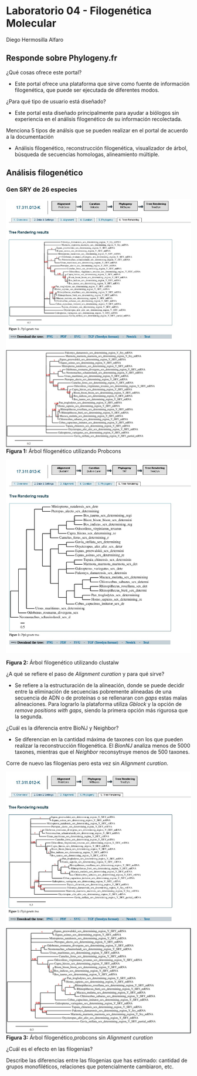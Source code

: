 # Laboratorio 04 - Filogenética Molecular
Diego Hermosilla Alfaro

## Responde sobre Phylogeny.fr

¿Qué cosas ofrece este portal? 
  - Este portal ofrece una plataforma que sirve como fuente de información filogenética, que puede ser ejecutada de diferentes modos.
  
¿Para qué tipo de usuario está diseñado?
  - Este portal esta diseñado principalmente para ayudar a biólogos sin experiencia en el análisis filogenético de su información recolectada.
  
Menciona 5 tipos de análsis que se pueden realizar en el portal de acuerdo a la documentación
  - Análisis filogenético, reconstrucción filogenética, visualizador de árbol,  búsqueda de secuencias homologas, alineamiento múltiple.
  

## Análisis filogenético

### Gen SRY de 26 especies

![árbol filogenetico utilizando probcons](https://raw.githubusercontent.com/dhermo/lab-04/master/probconstree.jpg "Árbol filogenético utilizando Probcons")
![afup](https://raw.githubusercontent.com/dhermo/lab-04/master/probconspdf.jpg "zoom")
**Figura 1:** Árbol filogenético utilizando Probcons

![árbol filogenético con clustalw](https://raw.githubusercontent.com/dhermo/lab-04/master/clustalwtree.jpg "Árbol filogenético utilizando clustalw")

**Figura 2:** Árbol filogenético utilizando clustalw

¿A qué se refiere el paso de *Alignment curation* y para qué sirve?
  - Se refiere a la estructuración de la alineación, donde se puede decidir entre la eliminación de secuencias pobremente alineadas de una secuencia de ADN o de proteínas o  se rellenaran con *gaps* estas malas alineaciones. Para lograrlo la plataforma utiliza *Gblock* y la opción de *remove positions with gaps*, siendo la primera opción más rigurosa que la segunda.
  
¿Cuál es la diferencia entre BioNJ y Neighbor? 
  - Se diferencian en la cantidad máxima de taxones con los que pueden realizar la reconstrucción filogenética. El *BionNJ* analiza menos de 5000 taxones, mientras que el *Neighbor* reconsytruye menos de 500 taxones.
  
Corre de nuevo las filogenias pero esta vez sin *Alignment curation*. 

![árbol filogenético,probcons sin *Alignment curation*](https://raw.githubusercontent.com/dhermo/lab-04/master/probconsinalineacion.jpg "Árbol filogenético,probcons sin *Alignment curation*")
![afpsac](https://raw.githubusercontent.com/dhermo/lab-04/master/probconsinalineacionpdf.jpg "zoom")
**Figura 3:** Árbol filogenético,probcons sin *Alignment curation*




¿Cuál es el efecto en las filogenias?
	
Describe las diferencias entre las filogenias que has estimado: cantidad de grupos monofiléticos, relaciones que potencialmente cambiaron, etc.  



